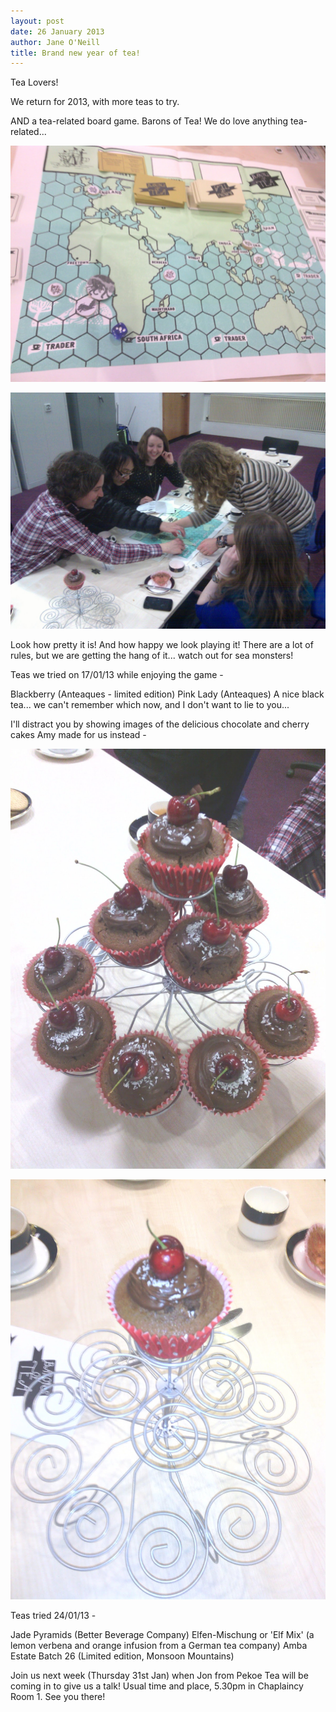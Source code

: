 ```yaml
---
layout: post
date: 26 January 2013
author: Jane O'Neill
title: Brand new year of tea!
---
```


Tea Lovers!

We return for 2013, with more teas to try.

AND a tea-related board game. Barons of Tea! We do love anything tea-related...

![](/img/130117_barons1.jpg)

![](/img/130117_barons2.jpg)

Look how pretty it is! And how happy we look playing it! There are a lot of rules, but we are getting the hang of it... watch out for sea monsters!

Teas we tried on 17/01/13 while enjoying the game -

Blackberry (Anteaques - limited edition)
Pink Lady (Anteaques)
A nice black tea... we can't remember which now, and I don't want to lie to you...

I'll distract you by showing images of the delicious chocolate and cherry cakes Amy made for us instead -

![](/img/130117_choccherry1.jpg)

![](/img/130117_choccherry2.jpg)

Teas tried 24/01/13 -

Jade Pyramids (Better Beverage Company)
Elfen-Mischung or 'Elf Mix' (a lemon verbena and orange infusion from a German tea company)
Amba Estate Batch 26 (Limited edition, Monsoon Mountains)

Join us next week (Thursday 31st Jan) when Jon from Pekoe Tea will be coming in to give us a talk! Usual time and place, 5.30pm in Chaplaincy Room 1. See you there!